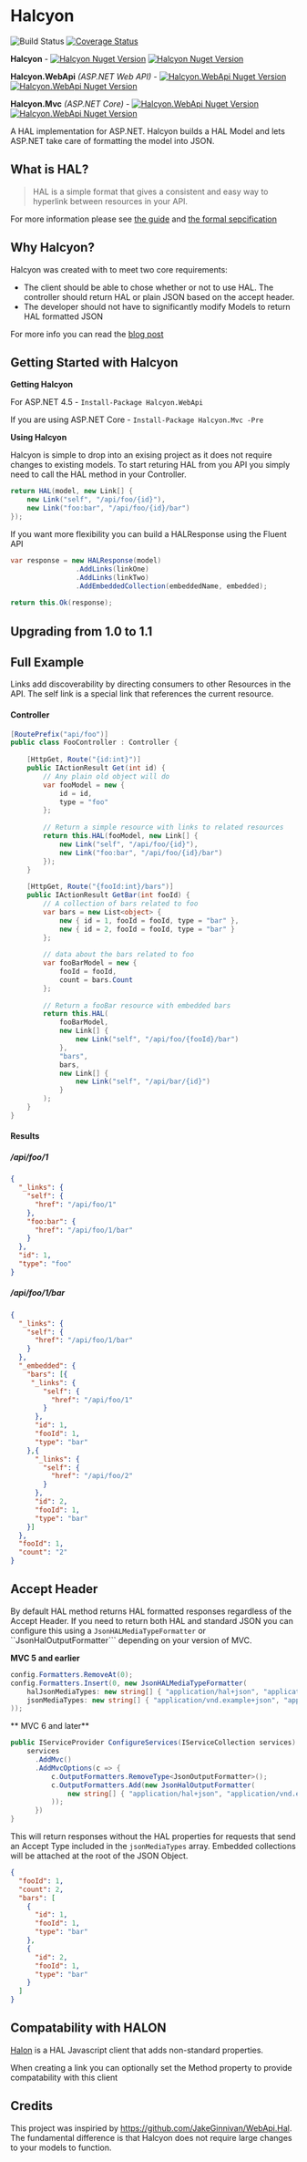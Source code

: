 # Halcyon 
![Build Status](https://ci.appveyor.com/api/projects/status/github/visualeyes/halcyon?branch=master&svg=true) 
[![Coverage Status](https://coveralls.io/repos/visualeyes/halcyon/badge.svg?branch=master&service=github)](https://coveralls.io/github/visualeyes/halcyon?branch=master)

**Halcyon** - 
[![Halcyon Nuget Version](https://img.shields.io/nuget/v/Halcyon.svg)](https://www.nuget.org/packages/Halcyon/) 
[![Halcyon Nuget Version](https://img.shields.io/nuget/vpre/Halcyon.svg)](https://www.nuget.org/packages/Halcyon/) 

**Halcyon.WebApi** *(ASP.NET Web API)* - 
[![Halcyon.WebApi Nuget Version](https://img.shields.io/nuget/v/Halcyon.WebApi.svg)](https://www.nuget.org/packages/Halcyon.WebApi/)
[![Halcyon.WebApi Nuget Version](https://img.shields.io/nuget/vpre/Halcyon.WebApi.svg)](https://www.nuget.org/packages/Halcyon.WebApi/)

**Halcyon.Mvc** *(ASP.NET Core)* -
[![Halcyon.WebApi Nuget Version](https://img.shields.io/nuget/v/Halcyon.Mvc.svg)](https://www.nuget.org/packages/Halcyon.Mvc/)
[![Halcyon.WebApi Nuget Version](https://img.shields.io/nuget/vpre/Halcyon.Mvc.svg)](https://www.nuget.org/packages/Halcyon.Mvc/)


A HAL implementation for ASP.NET. Halcyon builds a HAL Model and lets ASP.NET take care of formatting the model into JSON.

## What is HAL?
> HAL is a simple format that gives a consistent and easy way to hyperlink between resources in your API.

For more information please see [the guide](https://github.com/mikekelly/hal_specification) and [the formal sepcification](http://stateless.co/hal_specification.html)

## Why Halcyon?

Halcyon was created with to meet two core requirements:

* The client should be able to chose whether or not to use HAL. The controller should return HAL or plain JSON based on the accept header. 
* The developer should not have to significantly modify Models to return HAL formatted JSON



For more info you can read the [blog post](https://medium.com/@johncmckim/halcyon-hal-for-net-ebc416844152)

## Getting Started with Halcyon

**Getting Halcyon**

For ASP.NET 4.5 - `Install-Package Halcyon.WebApi`

If you are using ASP.NET Core - `Install-Package Halcyon.Mvc -Pre`

**Using Halcyon**

Halcyon is simple to drop into an exising project as it does not require changes to existing models.
To start returing HAL from you API you simply need to call the HAL method in your Controller.
```c#
return HAL(model, new Link[] {
    new Link("self", "/api/foo/{id}"),
    new Link("foo:bar", "/api/foo/{id}/bar")
});
```
If you want more flexibility you can build a HALResponse using the Fluent API
```c#
var response = new HALResponse(model)
                .AddLinks(linkOne)
                .AddLinks(linkTwo)
                .AddEmbeddedCollection(embeddedName, embedded);
    
return this.Ok(response);
```
## Upgrading from 1.0 to 1.1

## Full Example
Links add discoverability by directing consumers to other Resources in the API.
The self link is a special link that references the current resource.

#### Controller 
```c#
[RoutePrefix("api/foo")]
public class FooController : Controller {
    
    [HttpGet, Route("{id:int}")]
    public IActionResult Get(int id) {
        // Any plain old object will do
        var fooModel = new {
            id = id,
            type = "foo"
        };
            
        // Return a simple resource with links to related resources
        return this.HAL(fooModel, new Link[] {
            new Link("self", "/api/foo/{id}"),
            new Link("foo:bar", "/api/foo/{id}/bar")
        });
    }
    
    [HttpGet, Route("{fooId:int}/bars")]
    public IActionResult GetBar(int fooId) {
        // A collection of bars related to foo
        var bars = new List<object> {
            new { id = 1, fooId = fooId, type = "bar" },
            new { id = 2, fooId = fooId, type = "bar" }
        };
    
        // data about the bars related to foo
        var fooBarModel = new {
            fooId = fooId,
            count = bars.Count
        };
    
        // Return a fooBar resource with embedded bars
        return this.HAL(
            fooBarModel,
            new Link[] {
                new Link("self", "/api/foo/{fooId}/bar")
            },
            "bars",
            bars,
            new Link[] {
                new Link("self", "/api/bar/{id}")
            }
        );
    }
}
```
#### Results

##### /api/foo/1
```json
{
  "_links": {
    "self": {
      "href": "/api/foo/1"
    },
    "foo:bar": {
      "href": "/api/foo/1/bar"
    }
  },
  "id": 1,
  "type": "foo"
}
```
##### /api/foo/1/bar
```json
{
  "_links": {
    "self": {
      "href": "/api/foo/1/bar"
    }
  },
  "_embedded": {
    "bars": [{
     "_links": {
        "self": {
          "href": "/api/foo/1"
        }
      },
      "id": 1,
      "fooId": 1, 
      "type": "bar"
    },{
      "_links": {
        "self": {
          "href": "/api/foo/2"
        }
      },
      "id": 2,
      "fooId": 1, 
      "type": "bar"
    }]
  },
  "fooId": 1,
  "count": "2"
}
```
## Accept Header

By default HAL method returns HAL formatted responses regardless of the Accept Header.
If you need to return both HAL and standard JSON you can configure this using a ``JsonHALMediaTypeFormatter`` or ``JsonHalOutputFormatter```
depending on your version of MVC.

**MVC 5 and earlier**

```c#
config.Formatters.RemoveAt(0);
config.Formatters.Insert(0, new JsonHALMediaTypeFormatter(
    halJsonMediaTypes: new string[] { "application/hal+json", "application/vnd.example.hal+json", "application/vnd.example.hal.v1+json" },
    jsonMediaTypes: new string[] { "application/vnd.example+json", "application/vnd.example.v1+json" }
));
```

** MVC 6 and later**

```c#
public IServiceProvider ConfigureServices(IServiceCollection services) {
    services
      .AddMvc()
      .AddMvcOptions(c => {
          c.OutputFormatters.RemoveType<JsonOutputFormatter>();
          c.OutputFormatters.Add(new JsonHalOutputFormatter(
              new string[] { "application/hal+json", "application/vnd.example.hal+json", "application/vnd.example.hal.v1+json" }
          ));
      })
}
```
This will return responses without the HAL properties for requests that send an Accept Type included in the ``jsonMediaTypes`` array.
Embedded collections will be attached at the root of the JSON Object.

```json
{
  "fooId": 1,
  "count": 2,
  "bars": [
    {
      "id": 1,
      "fooId": 1,
      "type": "bar"
    },
    {
      "id": 2,
      "fooId": 1,
      "type": "bar"
    }
  ]
}
```

## Compatability with HALON
[Halon](https://github.com/LeanKit-Labs/halon) is a HAL Javascript client that adds non-standard properties.

When creating a link you can optionally set the Method property to provide compatability with this client


## Credits
This project was inspiried by https://github.com/JakeGinnivan/WebApi.Hal. 
The fundamental difference is that Halcyon does not require large changes 
to your models to function.

